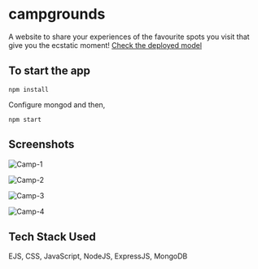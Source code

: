 # campgrounds
A website to share your experiences of the favourite spots you visit that give you the ecstatic moment!
[Check the deployed model](https://camp-grounds-app.herokuapp.com/)

## To start the app
```node
npm install
```
Configure mongod and then,

```node
npm start
```

## Screenshots
![Camp-1](https://user-images.githubusercontent.com/73601258/115543653-3c5b4600-a2bf-11eb-940b-ab1296321a8b.png)

![Camp-2](https://user-images.githubusercontent.com/73601258/115543744-5d239b80-a2bf-11eb-9772-63800c3b3066.png)

![Camp-3](https://user-images.githubusercontent.com/73601258/115543807-6a408a80-a2bf-11eb-9add-8bd0ed8e2671.png)

![Camp-4](https://user-images.githubusercontent.com/73601258/115543838-762c4c80-a2bf-11eb-8374-d088395e983d.png)

## Tech Stack Used
EJS, CSS, JavaScript, NodeJS, ExpressJS, MongoDB
